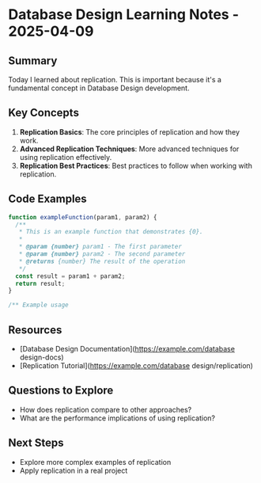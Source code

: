 # Database Design Learning Notes - 2025-04-09

## Summary

Today I learned about replication. This is important because it's a fundamental concept in Database Design development.

## Key Concepts

1. **Replication Basics**: The core principles of replication and how they work.
2. **Advanced Replication Techniques**: More advanced techniques for using replication effectively.
3. **Replication Best Practices**: Best practices to follow when working with replication.

## Code Examples

```javascript
function exampleFunction(param1, param2) {
  /**
   * This is an example function that demonstrates {0}.
   *
   * @param {number} param1 - The first parameter
   * @param {number} param2 - The second parameter
   * @returns {number} The result of the operation
   */
  const result = param1 + param2;
  return result;
}

/** Example usage

```

## Resources

- [Database Design Documentation](https://example.com/database design-docs)
- [Replication Tutorial](https://example.com/database design/replication)

## Questions to Explore

- How does replication compare to other approaches?
- What are the performance implications of using replication?

## Next Steps

- Explore more complex examples of replication
- Apply replication in a real project
